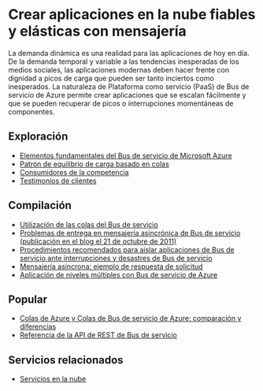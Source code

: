 <properties 
	pageTitle="Creación de aplicaciones en la nube fiables y elásticas con mensajería | Microsoft Azure" 
	description="Aprenda a crear aplicaciones en la nube fiables y elásticas con mensajería en Microsoft Azure." 
	services="service-bus" 
	authors="sethmanheim" 
	manager="timlt" 
	editor="" 
	documentationCenter=""/>

<tags 
	ms.service="service-bus" 
	ms.workload="na" 
	ms.tgt_pltfrm="na" 
	ms.devlang="multiple" 
	ms.topic="article" 
	ms.date="02/08/2016" 
	ms.author="sethm"/>

# Crear aplicaciones en la nube fiables y elásticas con mensajería 
 
La demanda dinámica es una realidad para las aplicaciones de hoy en día. De la demanda temporal y variable a las tendencias inesperadas de los medios sociales, las aplicaciones modernas deben hacer frente con dignidad a picos de carga que pueden ser tanto inciertos como inesperados. La naturaleza de Plataforma como servicio (PaaS) de Bus de servicio de Azure permite crear aplicaciones que se escalan fácilmente y que se pueden recuperar de picos o interrupciones momentáneas de componentes.
 
## Exploración

- [Elementos fundamentales del Bus de servicio de Microsoft Azure](service-bus-fundamentals-hybrid-solutions.md)
- [Patrón de equilibrio de carga basado en colas](http://msdn.microsoft.com/library/dn589783.aspx)
- [Consumidores de la competencia](http://msdn.microsoft.com/library/dn568101.aspx)
- [Testimonios de clientes](https://customers.microsoft.com/Pages/Home.aspx)
 
## Compilación

- [Utilización de las colas del Bus de servicio](service-bus-dotnet-how-to-use-queues.md) 
- [Problemas de entrega en mensajería asincrónica de Bus de servicio (publicación en el blog el 21 de octubre de 2011)](http://geekswithblogs.net/asmith/articles/147398.aspx) 
- [Procedimientos recomendados para aislar aplicaciones de Bus de servicio ante interrupciones y desastres de Bus de servicio](service-bus-outages-disasters.md)
- [Mensajería asíncrona: ejemplo de respuesta de solicitud](https://code.msdn.microsoft.com/Brokered-Messaging-Request-0ce8fcaf) 
- [Aplicación de niveles múltiples con Bus de servicio de Azure](service-bus-dotnet-multi-tier-app-using-service-bus-queues.md)
 
## Popular

- [Colas de Azure y Colas de Bus de servicio de Azure: comparación y diferencias](service-bus-azure-and-service-bus-queues-compared-contrasted.md)
- [Referencia de la API de REST de Bus de servicio](http://msdn.microsoft.com/library/azure/hh780717.aspx)

## Servicios relacionados

- [Servicios en la nube](https://azure.microsoft.com/services/cloud-services/) 
 

<!---HONumber=AcomDC_0211_2016-->